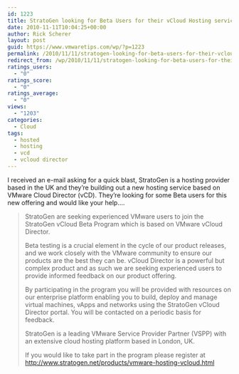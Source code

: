 ```yaml
---
id: 1223
title: StratoGen looking for Beta Users for their vCloud Hosting service
date: 2010-11-11T10:04:25+00:00
author: Rick Scherer
layout: post
guid: https://www.vmwaretips.com/wp/?p=1223
permalink: /2010/11/11/stratogen-looking-for-beta-users-for-their-vcloud-hosting-service/
redirect_from: /wp/2010/11/11/stratogen-looking-for-beta-users-for-their-vcloud-hosting-service/
ratings_users:
  - "0"
ratings_score:
  - "0"
ratings_average:
  - "0"
views:
  - "1203"
categories:
  - Cloud
tags:
  - hosted
  - hosting
  - vcd
  - vcloud director
---
```

<p dir="ltr" align="left">
  I received an e-mail asking for a quick blast, StratoGen is a hosting provider based in the UK and they&#8217;re building out a new hosting service based on VMware Cloud Director (vCD). They&#8217;re looking for some Beta users for this new offering and would like your help&#8230;.
</p>

> <p dir="ltr" align="left">
>   StratoGen are seeking experienced VMware users to join the StratoGen vCloud Beta Program which is based on VMware vCloud Director. 
> </p>
> 
> <p dir="ltr" align="left">
>   Beta testing is a crucial element in the cycle of our product releases, and we work closely with the VMware community to ensure our products are the best they can be. vCloud Director is a powerful but complex product and as such we are seeking experienced users to provide informed feedback on our product offering. 
> </p>
> 
> <p dir="ltr" align="left">
>   By participating in the program you will be provided with resources on our enterprise platform enabling you to build, deploy and manage virtual machines, vApps and networks using the StratoGen vCloud Director portal. You will be contacted on a periodic basis for feedback.
> </p>
> 
> <p dir="ltr" align="left">
>   StratoGen is a leading VMware Service Provider Partner (VSPP) with an extensive cloud hosting platform based in London, UK.
> </p>
> 
> <p dir="ltr" align="left">
>   If you would like to take part in the program please register at <a href="http://www.stratogen.net/products/vmware-hosting-vcloud.html" target="_blank">http://www.stratogen.net/products/vmware-hosting-vcloud.html</a>
> </p>